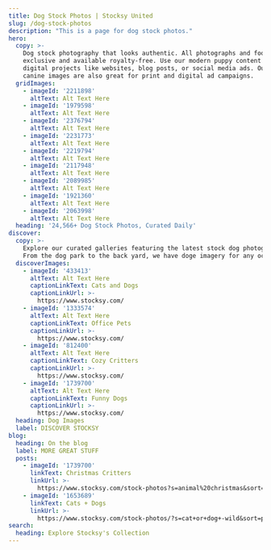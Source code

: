 ```yaml
---
title: Dog Stock Photos | Stocksy United
slug: /dog-stock-photos
description: "This is a page for dog stock photos."
hero:
  copy: >-
    Dog stock photography that looks authentic. All photographs and footage are
    exclusive and available royalty-free. Use our modern puppy content on your
    digital projects like websites, blog posts, or social media ads. Our stock
    canine images are also great for print and digital ad campaigns.
  gridImages:
    - imageId: '2211898'
      altText: Alt Text Here
    - imageId: '1979598'
      altText: Alt Text Here
    - imageId: '2376794'
      altText: Alt Text Here
    - imageId: '2231773'
      altText: Alt Text Here
    - imageId: '2219794'
      altText: Alt Text Here
    - imageId: '2117948'
      altText: Alt Text Here
    - imageId: '2089985'
      altText: Alt Text Here
    - imageId: '1921360'
      altText: Alt Text Here
    - imageId: '2063998'
      altText: Alt Text Here
  heading: '24,566+ Dog Stock Photos, Curated Daily'
discover:
  copy: >-
    Explore our curated galleries featuring the latest stock dog photography.
    From the dog park to the back yard, we have doge imagery for any occasion.
  discoverImages:
    - imageId: '433413'
      altText: Alt Text Here
      captionLinkText: Cats and Dogs
      captionLinkUrl: >-
        https://www.stocksy.com/
    - imageId: '1333574'
      altText: Alt Text Here
      captionLinkText: Office Pets
      captionLinkUrl: >-
        https://www.stocksy.com/
    - imageId: '812400'
      altText: Alt Text Here
      captionLinkText: Cozy Critters
      captionLinkUrl: >-
        https://www.stocksy.com/
    - imageId: '1739700'
      altText: Alt Text Here
      captionLinkText: Funny Dogs
      captionLinkUrl: >-
        https://www.stocksy.com/
  heading: Dog Images
  label: DISCOVER STOCKSY
blog:
  heading: On the blog
  label: MORE GREAT STUFF
  posts:
    - imageId: '1739700'
      linkText: Christmas Critters
      linkUrl: >-
        https://www.stocksy.com/stock-photos?s=animal%20christmas&sort=popular&t=christmas%20critters
    - imageId: '1653689'
      linkText: Cats + Dogs
      linkUrl: >-
        https://www.stocksy.com/stock-photos/?s=cat+or+dog+-wild&sort=popular&t=cats+and+dogs
search:
  heading: Explore Stocksy's Collection
---
```


